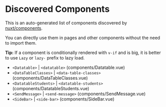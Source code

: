 # Discovered Components

This is an auto-generated list of components discovered by [nuxt/components](https://github.com/nuxt/components).

You can directly use them in pages and other components without the need to import them.

**Tip:** If a component is conditionally rendered with `v-if` and is big, it is better to use `Lazy` or `lazy-` prefix to lazy load.

- `<Datatable>` | `<datatable>` (components/Datatable.vue)
- `<DataTableClasses>` | `<data-table-classes>` (components/DataTableClasses.vue)
- `<DatatableStudents>` | `<datatable-students>` (components/DatatableStudents.vue)
- `<SendMessage>` | `<send-message>` (components/SendMessage.vue)
- `<SideBar>` | `<side-bar>` (components/SideBar.vue)
